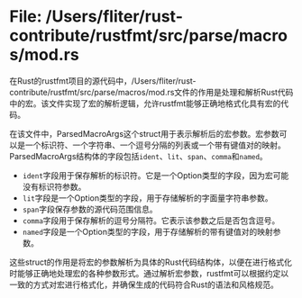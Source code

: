 # File: /Users/fliter/rust-contribute/rustfmt/src/parse/macros/mod.rs

在Rust的rustfmt项目的源代码中，/Users/fliter/rust-contribute/rustfmt/src/parse/macros/mod.rs文件的作用是处理和解析Rust代码中的宏。该文件实现了宏的解析逻辑，允许rustfmt能够正确地格式化具有宏的代码。

在该文件中，ParsedMacroArgs这个struct用于表示解析后的宏参数。宏参数可以是一个标识符、一个字符串、一个逗号分隔的列表或一个带有键值对的映射。ParsedMacroArgs结构体的字段包括`ident`、`lit`、`span`、`comma`和`named`。

- `ident`字段用于保存解析的标识符。它是一个Option类型的字段，因为宏可能没有标识符参数。
- `lit`字段是一个Option类型的字段，用于存储解析的字面量字符串参数。
- `span`字段保存参数的源代码范围信息。
- `comma`字段用于保存解析的逗号分隔符。它表示该参数之后是否包含逗号。
- `named`字段是一个Option类型的字段，用于存储解析的带有键值对的映射参数。

这些struct的作用是将宏的参数解析为具体的Rust代码结构体，以便在进行格式化时能够正确地处理宏的各种参数形式。通过解析宏参数，rustfmt可以根据约定以一致的方式对宏进行格式化，并确保生成的代码符合Rust的语法和风格规范。

